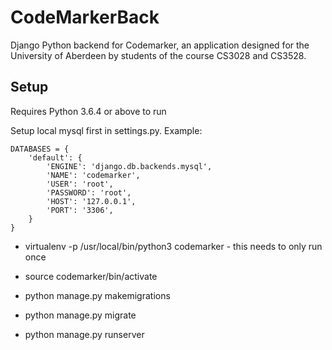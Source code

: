 # CodeMarkerBack
Django Python backend for Codemarker, an application designed for the University of Aberdeen by students of the course CS3028 and CS3528.

## Setup

Requires Python 3.6.4 or above to run

Setup local mysql first in settings.py. Example:
```
DATABASES = {
    'default': {
        'ENGINE': 'django.db.backends.mysql',
        'NAME': 'codemarker',
        'USER': 'root',
        'PASSWORD': 'root',
        'HOST': '127.0.0.1',
        'PORT': '3306',
    }
}
```

- virtualenv -p /usr/local/bin/python3 codemarker   - this needs to only run once

- source codemarker/bin/activate

- python manage.py makemigrations

- python manage.py migrate

- python manage.py runserver
